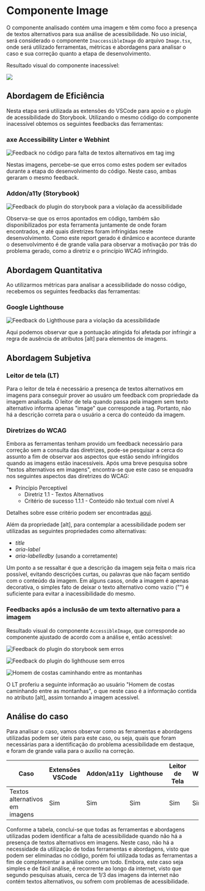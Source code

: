 # Componente Image

O componente analisado contém uma imagem e têm como foco a presença de textos alternativos para sua análise de acessibilidade.
No uso inicial, será considerado o componente `InaccessibleImage` do arquivo `Image.tsx`, onde será utilizado ferramentas, métricas e abordagens para analisar o caso e sua correção quanto a etapa de desenvolvimento.

Resultado visual do componente inacessível:

![](../../assets/img-case/man-hiking-in-mountains.jpg)

## Abordagem de Eficiência

Nesta etapa será utilizada as extensões do VSCode para apoio e o plugin de acessibilidade do Storybook.
Utilizando o mesmo código do componente inacessível obtemos os seguintes feedbacks das ferramentas:

### axe Accessibility Linter e Webhint

![Feedback no código para falta de textos alternativos em tag img](../../assets/img-case/inaccessible-extensions.png)

Nestas imagens, percebe-se que erros como estes podem ser evitados durante a etapa do desenvolvimento do código. Neste caso, ambas geraram o mesmo feedback.

### Addon/a11y (Storybook)

![Feedback do plugin do storybook para a violação da acessibilidade](../../assets/img-case/inaccessible-storybook.png)

Observa-se que os erros apontados em código, também são disponibilizados por esta ferramenta juntamente de onde foram encontrados, e
até quais diretrizes foram infringidas neste desenvolvimento. Como este report gerado é dinâmico e acontece durante o desenvolvimento é de grande valia para observar a motivação por trás do problema gerado, como a diretriz e o princípio WCAG infringido.

## Abordagem Quantitativa

Ao utilizarmos métricas para analisar a acessibilidade do nosso código, recebemos os seguintes feedbacks
das ferramentas:

### Google Lighthouse

![Feedback do Lighthouse para a violação da acessibilidade](../../assets/img-case/inaccessible-lighthouse.png)

Aqui podemos observar que a pontuação atingida foi afetada por infringir a regra de ausência de atributos [alt] para elementos de imagens.

## Abordagem Subjetiva

### Leitor de tela (LT)

Para o leitor de tela é necessário a presença de textos alternativos em imagens para conseguir prover ao usuáro um feedback com propriedade da imagem analisada. O leitor de tela quando passa pela imagem sem texto alternativo informa apenas "image" que corresponde a tag. Portanto, não há a descrição correta para o usuário a cerca do conteúdo da imagem.

### Diretrizes do WCAG

Embora as ferramentas tenham provido um feedback necessário para correção sem a consulta das diretrizes, pode-se pesquisar a cerca do assunto a fim de observar aos aspectos que estão sendo infringidos quando as imagens estão inacessíveis. Após uma breve pesquisa sobre "textos alternativos em imagens", encontra-se que este caso se enquadra nos seguintes aspectos das diretrizes do WCAG:

- Princípio Perceptível
  - Diretriz 1.1 - Textos Alternativos
  - Critério de sucesso 1.1.1 - Conteúdo não textual com nível A

Detalhes sobre esse critério podem ser encontradas <a href="https://www.w3.org/TR/WCAG22/#non-text-content" aria-label="Diretrizes do WCAG sobre textos alternativos">aqui</a>.

Além da propriedade [alt], para contemplar a acessibilidade podem ser utilizadas as seguintes propriedades como alternativas:

- <i>title</i>
- <i>aria-label</i>
- <i>aria-labelledby</i> (usando a corretamente)

Um ponto a se ressaltar é que a descrição da imagem seja feita o mais rica possível, evitando descrições curtas, ou palavras que não façam sentido com o conteúdo da imagem. Em alguns casos, onde a imagem é apenas decorativa, o simples fato de deixar o texto alternativo como vazio ("") é suficiente para evitar a inacessibilidade do mesmo.

### Feedbacks após a inclusão de um texto alternativo para a imagem

Resultado visual do componente `AccessibleImage`, que corresponde ao componente ajustado de acordo com a análise e, então acessível:

![Feedback do plugin do storybook sem erros](../../assets/img-case/accessible-storybook.png)

![Feedback do plugin do lighthouse sem erros](../../assets/img-case/accessible-lighthouse.png)

![Homem de costas caminhando entre as montanhas](../../assets/img-case/man-hiking-in-mountains.jpg)

O LT proferiu a seguinte informação ao usuário "Homem de costas caminhando entre as montanhas", o que neste caso é a informação contida no atributo [alt], assim tornando a imagem acessível.

## Análise do caso

Para analisar o caso, vamos observar como as ferramentas e abordagens utilizadas podem ser úteis para este caso, ou seja, quais que foram necessárias para a identificação
do problema acessibilidade em destaque, e foram de grande valia para o auxílio na correção.

| Caso                           | Extensões VSCode | Addon/a11y | Lighthouse | Leitor de Tela | WCAG |
| ------------------------------ | ---------------- | ---------- | ---------- | -------------- | ---- |
| Textos alternativos em imagens | Sim              | Sim        | Sim        | Sim            | Sim  |

Conforme a tabela, conclui-se que todas as ferramentas e abordagens utilizadas podem identificar a falta de acessibilidade quando não há a presença de textos alternativos em imagens.
Neste caso, não há a necessidade da utilização de todas ferramentas e abordagens, visto que podem ser eliminadas no código, porém foi utilizada todas as ferramentas a fim de complementar a análise como um todo.
Embora, este caso seja simples e de fácil análise, é recorrente ao longo da internet, visto que segundo pesquisas atuais, cerca de 1/3 das imagens da internet não contém textos alternativos, ou sofrem com problemas de acessibilidade.
